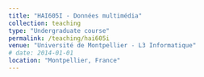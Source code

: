 ```yaml
---
title: "HAI605I - Données multimédia"
collection: teaching
type: "Undergraduate course"
permalink: /teaching/hai605i
venue: "Université de Montpellier - L3 Informatique"
# date: 2014-01-01
location: "Montpellier, France"
---
```



